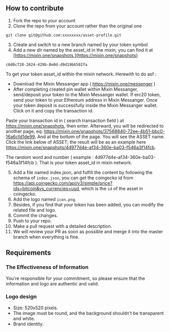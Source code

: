 ## How to contribute

1. Fork the repo to your account
2. Clone the repo from your account rather than the original one

```
git clone git@github.com:xxxxxxxx/asset-profile.git
```

3. Create and switch to a new branch named by your token symbol
4. Add a new dir named by the asset_id in the mixin; you can find it at [https://mixin.one/snapshots.](https://mixin.one/snapshots)

```
c6d0c728-2624-429b-8e0d-d9d19b6592fa
```

To get your token asset_id within the mixin network. Herewith to do asf :

- Download the Mixin Messanger app ( https://mixin.one/messenger )
- After completing created pin wallet within Mixin Messanger, send/deposit your token to the Mixin Messanger wallet. If erc20 token, send your token to your Ethereum address in Mixin Messanger. Once your token deposit is successfully inside the Mixin Messanger wallet. Click on it and copy the transaction id.

Paste your transaction id in ( search transaction field ) at https://mixin.one/snapshots, then enter. Afterward, you will be redirected to another page, eq: https://mixin.one/snapshots/37568840-72ee-4b51-bbc0-16a6cfd1de99. And at the bottom of the page. You will see the ASSET name. Click the link below of ASSET; the result will be as an example here https://mixin.one/snapshots/4d977d4e-af34-360e-ba03-f546a3f14fcb.

The random word and number ( example : 4d977d4e-af34-360e-ba03-f546a3f14fcb ). That is your token asset_id in mixin network.

5. Add a file named index.json, and fulfill the content by following the schema of `index.json`, you can get the coingecko id from https://api.coingecko.com/api/v3/simple/price?ids=bitcoin&vs_currencies=usd, which is the `id` of the asset in coingecko.
6. Add the logo named `icon.png`.
7. Besides, if you find that your token has been added, you can modify the related file and logo.
8. Commit the changes.
9. Push to your repo.
10. Make a pull request with a detailed description.
11. We will review your PR as soon as possible and merge it into the master branch when everything is fine.

## Requirements

### The Effectiveness of Information

You're responsible for your commitment, so please ensure that the information and logo are authentic and valid.

### Logo design

- Size: 520x520 pixels.
- The image must be round, and the background shouldn’t be transparent and white.
- Brand identity.
